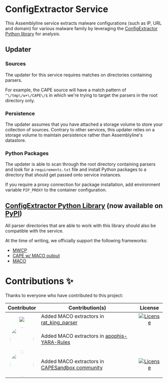 # ConfigExtractor Service

This Assemblyline service extracts malware configurations (such as IP, URL and domain) for various malware family by leveraging the [ConfigExtractor Python library](https://github.com/CybercentreCanada/configextractor-py) for analysis.

## Updater

### Sources

The updater for this service requires matches on directories containing parsers.

For example, the CAPE source will have a match pattern of `^\/tmp\/w+\/CAPE\/$` in which we're trying to target the parsers in the root directory only.

### Persistence

The updater assumes that you have attached a storage volume to store your collection of sources. Contrary to other services, this updater relies on a storage volume to maintain persistence rather than Assemblyline's datastore.

### Python Packages

The updater is able to scan through the root directory containing parsers and look for a `requirements.txt` file and install Python packages to a directory that should get passed onto service instances.

If you require a proxy connection for package installation, add environment variable `PIP_PROXY` to the container configuration.

## [ConfigExtractor Python Library](https://github.com/CybercentreCanada/configextractor-py) (now available on [PyPI](https://pypi.org/project/configextractor-py/))

All parser directories that are able to work with this library should also be compatible with the service.

At the time of writing, we officially support the following frameworks:

- [MWCP](https://github.com/dod-cyber-crime-center/DC3-MWCP)
- [CAPE w/ MACO output](https://github.com/kevoreilly/CAPEv2)
- [MACO](https://github.com/CybercentreCanada/Maco)

# Contributions ✨

Thanks to everyone who have contributed to this project:

|                                                                                             Contributor                                                                                              | Contribution(s)                                                                                 |                                                                           License                                                                           |
| :--------------------------------------------------------------------------------------------------------------------------------------------------------------------------------------------------: | ----------------------------------------------------------------------------------------------- | :---------------------------------------------------------------------------------------------------------------------------------------------------------: |
|              <a href="https://github.com/jeFF0Falltrades"><img src="https://images.weserv.nl/?url=github.com/jeFF0Falltrades.png?v=4&h=75&w=75&fit=cover&mask=circle&maxage=7d"/> </a>               | Added MACO extractors in [rat_king_parser](https://github.com/jeFF0Falltrades/rat_king_parser)  | [![License](https://img.shields.io/github/license/jeFF0Falltrades/rat_king_parser)](https://github.com/jeFF0Falltrades/rat_king_parser/blob/master/LICENSE) |
| <a href="https://github.com/apophis133"><img src="https://images.weserv.nl/?url=github.com/apophis133.png?v=4&h=75&w=75&fit=cover&mask=circle&maxage=7d" style="border-radius: 50%;width: 75px"></a> | Added MACO extractors in [apophis-YARA-Rules](https://github.com/apophis133/apophis-YARA-Rules) |                                                                                                                                                             |
| <a href="https://github.com/kevoreilly"><img src="https://images.weserv.nl/?url=github.com/kevoreilly.png?v=4&h=75&w=75&fit=cover&mask=circle&maxage=7d" style="border-radius: 50%;width: 75px"></a> | Added MACO extractors in [CAPESandbox community](https://github.com/CAPESandbox/community)      |             [![License](https://img.shields.io/badge/license-GPL--3.0-informational)](https://github.com/kevoreilly/CAPEv2/blob/master/LICENSE)             |
